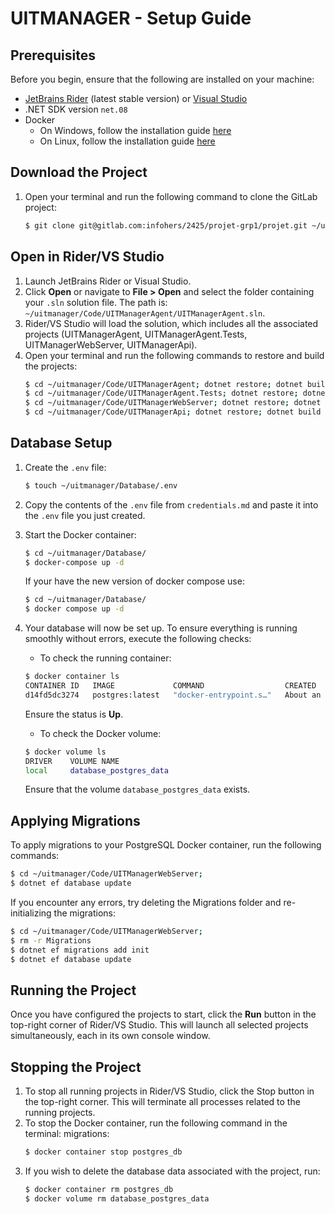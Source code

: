 # UITMANAGER - Setup Guide

## Prerequisites
Before you begin, ensure that the following are installed on your machine:
- [JetBrains Rider](https://www.jetbrains.com/Rider/) (latest stable version) or [Visual Studio](https://visualstudio.microsoft.com/fr/downloads/)
- .NET SDK version `net.08`
- Docker
    - On Windows, follow the installation guide [here](https://docs.docker.com/desktop/setup/install/windows-install/)
    - On Linux, follow the installation guide [here](https://docs.docker.com/desktop/setup/install/linux/)

## Download the Project
1. Open your terminal and run the following command to clone the GitLab project:
    ```bash
    $ git clone git@gitlab.com:infohers/2425/projet-grp1/projet.git ~/uitmanager
    ```

## Open in Rider/VS Studio
1. Launch JetBrains Rider or Visual Studio.
2. Click **Open** or navigate to **File > Open** and select the folder containing your `.sln` solution file. The path is: `~/uitmanager/Code/UITManagerAgent/UITManagerAgent.sln`.
3. Rider/VS Studio will load the solution, which includes all the associated projects (UITManagerAgent, UITManagerAgent.Tests, UITManagerWebServer, UITManagerApi).
4. Open your terminal and run the following commands to restore and build the projects:
    ```bash
    $ cd ~/uitmanager/Code/UITManagerAgent; dotnet restore; dotnet build
    $ cd ~/uitmanager/Code/UITManagerAgent.Tests; dotnet restore; dotnet build
    $ cd ~/uitmanager/Code/UITManagerWebServer; dotnet restore; dotnet build
    $ cd ~/uitmanager/Code/UITManagerApi; dotnet restore; dotnet build
    ```

## Database Setup
1. Create the `.env` file:
    ```bash
    $ touch ~/uitmanager/Database/.env
    ```
2. Copy the contents of the `.env` file from `credentials.md` and paste it into the `.env` file you just created.
3. Start the Docker container:
    ```bash
    $ cd ~/uitmanager/Database/
    $ docker-compose up -d
    ```
    If your have the new version of docker compose use:
    ```bash
    $ cd ~/uitmanager/Database/
    $ docker compose up -d
    ```
4. Your database will now be set up. To ensure everything is running smoothly without errors, execute the following checks:
    - To check the running container:
    ```bash
    $ docker container ls
    CONTAINER ID   IMAGE             COMMAND                  CREATED             STATUS             PORTS                                       NAMES
    d14fd5dc3274   postgres:latest   "docker-entrypoint.s…"   About an hour ago   Up About an hour   0.0.0.0:5432->5432/tcp, :::5432->5432/tcp   postgres_db
    ```
    Ensure the status is **Up**.
    
    - To check the Docker volume:
    ```bash
    $ docker volume ls
    DRIVER    VOLUME NAME
    local     database_postgres_data
    ```
    Ensure that the volume `database_postgres_data` exists.
## Applying Migrations
To apply migrations to your PostgreSQL Docker container, run the following commands:
```bash
$ cd ~/uitmanager/Code/UITManagerWebServer;
$ dotnet ef database update
```
If you encounter any errors, try deleting the Migrations folder and re-initializing the migrations:
```bash
$ cd ~/uitmanager/Code/UITManagerWebServer;
$ rm -r Migrations
$ dotnet ef migrations add init
$ dotnet ef database update
```
## Running the Project
Once you have configured the projects to start, click the **Run** button in the top-right corner of Rider/VS Studio. This will launch all selected projects simultaneously, each in its own console window.
## Stopping the Project
1. To stop all running projects in Rider/VS Studio, click the Stop button in the top-right corner. This will terminate all processes related to the running projects.
2. To stop the Docker container, run the following command in the terminal:
migrations:
    ```bash
    $ docker container stop postgres_db
    ```
3. If you wish to delete the database data associated with the project, run:
    ```bash
    $ docker container rm postgres_db
    $ docker volume rm database_postgres_data
    ```

